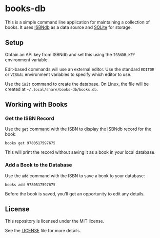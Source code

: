 # books-db

This is a simple command line application for maintaining a collection of books. It uses [ISBNdb](https://isbndb.com) as a data source and [SQLite](https://www.sqlite.org/index.html) for storage.

## Setup

Obtain an API key from ISBNdb and set this using the `ISBNDB_KEY` environment variable.

Edit-based commands will use an external editor. Use the standard `EDITOR` or `VISUAL` environment variables to specify which editor to use.

Use the `init` command to create the database. On Linux, the file will be created at `~/.local/share/books-db/books.db`.

## Working with Books

### Get the ISBN Record

Use the `get` command with the ISBN to display the ISBNdb record for the book:
```
books get 9780517597675
```

This will print the record without saving it as a book in your local database.

### Add a Book to the Database

Use the `add` command with the ISBN to save a book to your database:
```
books add 9780517597675
```

Before the book is saved, you'll get an opportunity to edit any details.

## License

This repository is licensed under the MIT license.

See the [LICENSE](LICENSE) file for more details.
